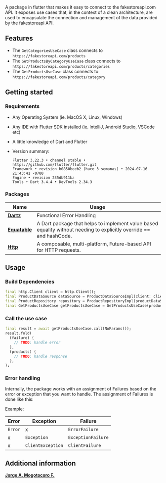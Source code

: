 <!--
This README describes the package. If you publish this package to pub.dev,
this README's contents appear on the landing page for your package.

For information about how to write a good package README, see the guide for
[writing package pages](https://dart.dev/guides/libraries/writing-package-pages).

For general information about developing packages, see the Dart guide for
[creating packages](https://dart.dev/guides/libraries/create-library-packages)
and the Flutter guide for
[developing packages and plugins](https://flutter.dev/developing-packages).
-->

A package in flutter that makes it easy to connect to the fakestoreapi.com API. It exposes use cases that, in the context of a clean architecture, are used to encapsulate the connection and management of the data provided by the fakestoreapi API.

## Features

- The `GetCategoriesUseCase` class connects to `https://fakestoreapi.com/products`
- The `GetProductsByCategoryUseCase` class connects to `https://fakestoreapi.com/products/categories`
- The `GetProductsUseCase` class connects to `https://fakestoreapi.com/products/category`

## Getting started

### Requirements

- Any Operating System (ie. MacOS X, Linux, Windows)
- Any IDE with Flutter SDK installed (ie. IntelliJ, Android Studio, VSCode etc)
- A little knowledge of Dart and Flutter
- Version summary:

    ```plain
    Flutter 3.22.3 • channel stable • https://github.com/flutter/flutter.git
    Framework • revision b0850beeb2 (hace 3 semanas) • 2024-07-16 21:43:41 -0700
    Engine • revision 235db911ba
    Tools • Dart 3.4.4 • DevTools 2.34.3
    ```

### Packages

| Name                                                                              | Usage                                               |
| --------------------------------------------------------------------------------- | --------------------------------------------------- |
| [**Dartz**](https://pub.dev/packages/dartz)                                       | Functional Error Handling                           |
| [**Equatable**](https://pub.dev/packages/equatable)                               | A Dart package that helps to implement value based equality without needing to explicitly override == and hashCode. |
| [**Http**](https://pub.dev/packages/http)                                         | A composable, multi-platform, Future-based API for HTTP requests. |

## Usage

### Build Dependencies

```dart
final http.Client client = http.Client();
final ProductDataSource dataSource = ProductDataSourceImpl(client: client);
final ProductRepository repository = ProductRepositoryImpl(productDataSource: dataSource);
final GetProductsUseCase getProductsUseCase = GetProductsUseCase(productRepository: repository);
```

### Call the use case

```dart
final result = await getProductsUseCase.call(NoParams());
result.fold(
  (failure) {
    // TODO: handle error
  },
  (products) {
    // TODO: handle response
  },
);
```

### Error handling

Internally, the package works with an assignment of Failures based on the error or exception that you want to handle. The assignment of Failures is done like this:

Example:

| Error   | Exception          | Failure              |
|---------|--------------------|----------------------|
| `Error` | x                  | `ErrorFailure`       |
| x       | `Exception`        | `ExceptionFailure`   |
| x       | `ClientException`  | `ClientFailure`      |

## Additional information

[**Jorge A. Mogotocoro F.**](https://www.linkedin.com/in/jorgemogotocoro/)
